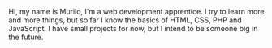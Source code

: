 Hi, my name is Murilo, I'm a web development apprentice. I try to learn more and more things, but so far I know the basics of HTML, CSS, PHP and JavaScript. I have small projects for now, but I intend to be someone big in the future. 
